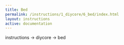 ```yaml
---
title: Bed
permalink: /instructions/1_diycore/6_bed/index.html
layout: instructions
active: documentation
---
```

instructions -> diycore -> bed